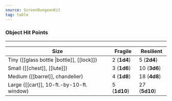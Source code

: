 ```yaml
---
source: ScreenDungeonKit 
tag: table
---
```


### Object Hit Points
---
|Size|Fragile|Resilient|
|--------|-----|-----|
|Tiny ([[glass bottle \|bottle]], [[lock]])|2 (**1d4**)|5 (**2d4**)|
|Small ([[chest]], [[lute]])|3 (**1d6**)|10 (**3d6**)|
|Medium ([[barrel]], chandelier)|4 (**1d8**)|18 (**4d8**)|
|Large ([[cart]], 10-ft.-by-10-ft. window)|5 (**1d10**)|27 (**5d10**)|
